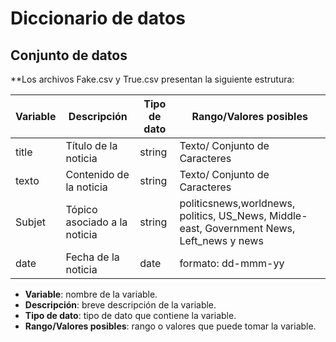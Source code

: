 # Diccionario de datos

## Conjunto de datos

**Los archivos Fake.csv y True.csv presentan la siguiente estrutura:

| Variable | Descripción | Tipo de dato | Rango/Valores posibles |
| --- | --- | --- | --- |
| title | Título de la noticia | string | Texto/ Conjunto de Caracteres | 
| texto | Contenido de la noticia | string | Texto/ Conjunto de Caracteres |
| Subjet | Tópico asociado a la noticia | string | politicsnews,worldnews, politics, US_News, Middle-east, Government News, Left_news y news  | 
| date | Fecha de la noticia | date | formato: dd-mmm-yy | 

- **Variable**: nombre de la variable.
- **Descripción**: breve descripción de la variable.
- **Tipo de dato**: tipo de dato que contiene la variable.
- **Rango/Valores posibles**: rango o valores que puede tomar la variable.
